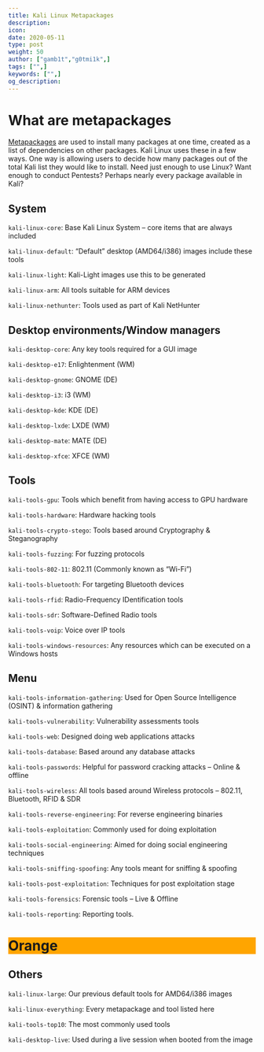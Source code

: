 ```yaml
---
title: Kali Linux Metapackages
description:
icon:
date: 2020-05-11
type: post
weight: 50
author: ["gamb1t","g0tmi1k",]
tags: ["",]
keywords: ["",]
og_description:
---
```


# What are metapackages

[Metapackages](https://tools.kali.org/kali-metapackages) are used to install many packages at one time, created as a list of dependencies on other packages. Kali Linux uses these in a few ways. One way is allowing users to decide how many packages out of the total Kali list they would like to install. Need just enough to use Linux? Want enough to conduct Pentests? Perhaps nearly every package available in Kali?

## System

`kali-linux-core`: Base Kali Linux System – core items that are always included

`kali-linux-default`: “Default” desktop (AMD64/i386) images include these tools

`kali-linux-light`: Kali-Light images use this to be generated

`kali-linux-arm`: All tools suitable for ARM devices

`kali-linux-nethunter`: Tools used as part of Kali NetHunter


## Desktop environments/Window managers

`kali-desktop-core`: Any key tools required for a GUI image

`kali-desktop-e17`: Enlightenment (WM)

`kali-desktop-gnome`: GNOME (DE)

`kali-desktop-i3`: i3 (WM)

`kali-desktop-kde`: KDE (DE)

`kali-desktop-lxde`: LXDE (WM)

`kali-desktop-mate`: MATE (DE)

`kali-desktop-xfce`: XFCE (WM)


## Tools

`kali-tools-gpu`: Tools which benefit from having access to GPU hardware

`kali-tools-hardware`: Hardware hacking tools

`kali-tools-crypto-stego`: Tools based around Cryptography & Steganography

`kali-tools-fuzzing`: For fuzzing protocols

`kali-tools-802-11`: 802.11 (Commonly known as “Wi-Fi”)

`kali-tools-bluetooth`: For targeting Bluetooth devices

`kali-tools-rfid`: Radio-Frequency IDentification tools

`kali-tools-sdr`: Software-Defined Radio tools

`kali-tools-voip`: Voice over IP tools

`kali-tools-windows-resources`: Any resources which can be executed on a Windows hosts


## Menu

`kali-tools-information-gathering`: Used for Open Source Intelligence (OSINT) & information gathering

`kali-tools-vulnerability`: Vulnerability assessments tools

`kali-tools-web`: Designed doing web applications attacks

`kali-tools-database`: Based around any database attacks

`kali-tools-passwords`: Helpful for password cracking attacks – Online & offline

`kali-tools-wireless`: All tools based around Wireless protocols – 802.11, Bluetooth, RFID & SDR

`kali-tools-reverse-engineering`: For reverse engineering binaries

`kali-tools-exploitation`: Commonly used for doing exploitation

`kali-tools-social-engineering`: Aimed for doing social engineering techniques

`kali-tools-sniffing-spoofing`: Any tools meant for sniffing & spoofing

`kali-tools-post-exploitation`: Techniques for post exploitation stage

`kali-tools-forensics`: Forensic tools – Live & Offline

`kali-tools-reporting`: Reporting tools.

<h1 style="background-color:Orange;">Orange</h1>

## Others

`kali-linux-large`: Our previous default tools for AMD64/i386 images

`kali-linux-everything`: Every metapackage and tool listed here

`kali-tools-top10`: The most commonly used tools

`kali-desktop-live`: Used during a live session when booted from the image